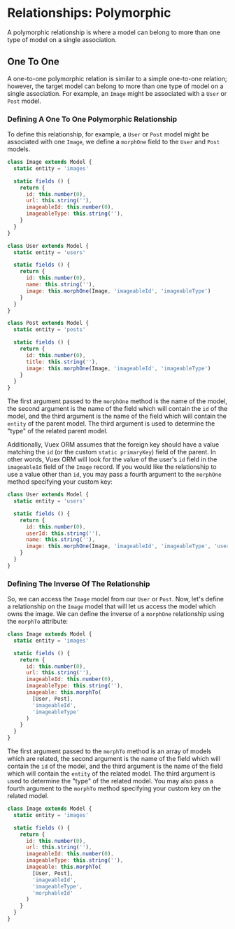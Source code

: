 # Relationships: Polymorphic

A polymorphic relationship is where a model can belong to more than one type of model on a single association.

## One To One

A one-to-one polymorphic relation is similar to a simple one-to-one relation; however, the target model can belong to more than one type of model on a single association. For example, an `Image` might be associated with a `User` or `Post` model.

### Defining A One To One Polymorphic Relationship

To define this relationship, for example, a `User` or `Post` model might be associated with one `Image`, we define a `morphOne` field to the `User` and `Post` models.

```js
class Image extends Model {
  static entity = 'images'

  static fields () {
    return {
      id: this.number(0),
      url: this.string(''),
      imageableId: this.number(0),
      imageableType: this.string(''),
    }
  }
}

class User extends Model {
  static entity = 'users'

  static fields () {
    return {
      id: this.number(0),
      name: this.string(''),
      image: this.morphOne(Image, 'imageableId', 'imageableType')
    }
  }
}

class Post extends Model {
  static entity = 'posts'

  static fields () {
    return {
      id: this.number(0),
      title: this.string(''),
      image: this.morphOne(Image, 'imageableId', 'imageableType')
    }
  }
}
```

The first argument passed to the `morphOne` method is the name of the model, the second argument is the name of the field which will contain the `id` of the model, and the third argument is the name of the field which will contain the `entity` of the parent model. The third argument is used to determine the "type" of the related parent model.

Additionally, Vuex ORM assumes that the foreign key should have a value matching the `id`
(or the custom `static primaryKey`) field of the parent. In other words, Vuex ORM will look for the value of the user's `id` field in the `imageableId` field of the `Image` record. If you would like the relationship to use a value other than `id`, you may pass a fourth argument to the `morphOne` method specifying your custom key:

```js
class User extends Model {
  static entity = 'users'

  static fields () {
    return {
      id: this.number(0),
      userId: this.string(''),
      name: this.string(''),
      image: this.morphOne(Image, 'imageableId', 'imageableType', 'userId')
    }
  }
}
```

### Defining The Inverse Of The Relationship

So, we can access the `Image` model from our `User` or `Post`. Now, let's define a relationship on the `Image` model that will let us access the model which owns the image. We can define the inverse of a `morphOne` relationship using the `morphTo` attribute:

```js
class Image extends Model {
  static entity = 'images'

  static fields () {
    return {
      id: this.number(0),
      url: this.string(''),
      imageableId: this.number(0),
      imageableType: this.string(''),
      imageable: this.morphTo(
        [User, Post],
        'imageableId',
        'imageableType'
      )
    }
  }
}
```

The first argument passed to the `morphTo` method is an array of models which are related, the second argument is the name of the field which will contain the `id` of the model, and the third argument is the name of the field which will contain the `entity` of the related model. The third argument is used to determine the "type" of the related model. You may also pass a fourth argument to the `morphTo` method specifying your custom key on the related model.

```js
class Image extends Model {
  static entity = 'images'

  static fields () {
    return {
      id: this.number(0),
      url: this.string(''),
      imageableId: this.number(0),
      imageableType: this.string(''),
      imageable: this.morphTo(
        [User, Post],
        'imageableId',
        'imageableType',
        'morphableId'
      )
    }
  }
}
```
